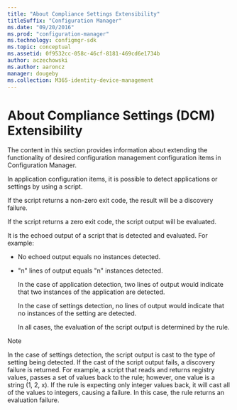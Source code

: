 ```yaml
---
title: "About Compliance Settings Extensibility"
titleSuffix: "Configuration Manager"
ms.date: "09/20/2016"
ms.prod: "configuration-manager"
ms.technology: configmgr-sdk
ms.topic: conceptual
ms.assetid: 0f9532cc-058c-46cf-8181-469cd6e1734b
author: aczechowski
ms.author: aaroncz
manager: dougeby
ms.collection: M365-identity-device-management
---
```

# About Compliance Settings (DCM) Extensibility
The content in this section provides information about extending the functionality of desired configuration management configuration items in Configuration Manager.  

 In application configuration items, it is possible to detect applications or settings by using a script.  

 If the script returns a non-zero exit code, the result will be a discovery failure.  

 If the script returns a zero exit code, the script output will be evaluated.  

 It is the echoed output of a script that is detected and evaluated. For example:  

- No echoed output equals no instances detected.  

- "n" lines of output equals "n" instances detected.  

  In the case of application detection, two lines of output would indicate that two instances of the application are detected.  

  In the case of settings detection, no lines of output would indicate that no instances of the setting are detected.  

  In all cases, the evaluation of the script output is determined by the rule.  

> [!NOTE]
>  In the case of settings detection, the script output is cast to the type of setting being detected. If the cast of the script output fails, a discovery failure is returned. For example, a script that reads and returns registry values, passes a set of values back to the rule; however, one value is a string (1, 2, x). If the rule is expecting only integer values back, it will cast all of the values to integers, causing a failure. In this case, the rule returns an evaluation failure.  

